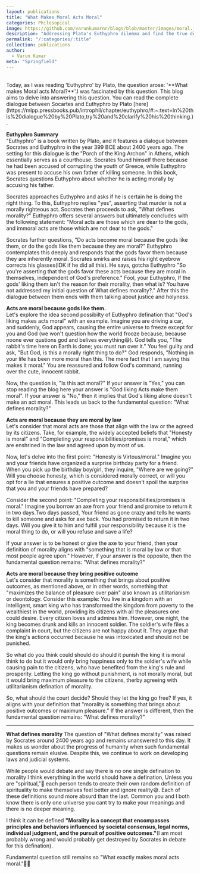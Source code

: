 ```yaml
---
layout: publications
title: "What Makes Moral Acts Moral"
categories: Philosopical
image: https://github.com/varunkumarnr/blogs/blob/master/images/moral.jpg?raw=true
description: "Addressing Plato's Euthyphro dilemma and find the true defination of morality."
permalink: "/:categories/:title"
collection: publications
author:
  - Varun Kumar
meta: "Springfield"
---
```


<br>
Today, as I was reading 'Euthyphro' by Plato, the question arose:  '**What makes Moral acts Moral?**'.I was fascinated by this question. This blog aims to delve into answering this question. You can read the complete dialogue between Socartes and  Euthyphro by Plato [here](https://mlpp.pressbooks.pub/introphil/chapter/euthyphro/#:~:text=In%20this%20dialogue%20by%20Plato,try%20and%20clarify%20his%20thinking.).

**Euthyphro Summary**<br>
"Euthyphro" is a book written by Plato, and it features a dialogue between Socrates and Euthyphro in the year 399 BCE about 2400 years ago. The setting for this dialogue is the "Porch of the King Archon" in Athens, which essentially serves as a courthouse. Socrates found himself there because he had been accused of corrupting the youth of Greece, while Euthyphro was present to accuse his own father of killing someone. In this book, Socrates questions Euthyphro about whether he is acting morally by accusing his father.

Socrates approaches Euthyphro and asks if he is certain he is doing the right thing. To this, Euthyphro replies "yes", asserting that murder is not a morally righteous act. Socrates then proceeds to ask, "What defines morality?" Euthyphro offers several answers but ultimately concludes with the following statement: "Moral acts are those which are dear to the gods, and immoral acts are those which are not dear to the gods."

Socrates further questions, "Do acts become moral because the gods like them, or do the gods like them because they are moral?" Euthyphro contemplates this deeply and responds that the gods favor them because they are inherently moral. Socrates smirks and raises his right eyebrow corrects his glasses(IDK if he did all this). He says, gotcha Euthyphro "So you're asserting that the gods favor these acts because they are moral in themselves, independent of God's preference." Fool, your Euthyphro, If the gods' liking them isn't the reason for their morality, then what is? You have not addressed my initial question of What defines morality?." After this the dialogue between them ends with them talking about justice and holyness.

**Acts are moral because gods like them.**<br>
Let's explore the idea second possibilty of Euthyphro defination that "God's liking makes acts moral" with an example. Imagine you are driving a car, and suddenly, God appears, causing the entire universe to freeze except for you and God (we won't question how the world frooze because, because noone ever qustions god and belives everything😄). God tells you, "The rabbit's time here on Earth is done; you must run over it." You feel guilty and ask, "But God, is this a morally right thing to do?" God responds, "Nothing in your life has been more moral than this. The mere fact that I am saying this makes it moral." You are reassured and follow God's command, running over the cute, innocent rabbit.

Now, the question is, "Is this act moral?" If your answer is "Yes," you can stop reading the blog here your answer is "God liking Acts make them moral". If your answer is "No," then it implies that God's liking alone doesn't make an act moral. This leads us back to the fundamental question: "What defines morality?"

**Acts are moral because they are moral by law**<br>
Let's consider that moral acts are those that align with the law or the agreed by its citizens. Take, for example, the widely accepted beliefs that "Honesty is moral" and "Completing your responsibilities/promises is moral," which are enshrined in the law and agreed upon by most of us.

Now, let's delve into the first point: "Honesty is Virtous/moral." Imagine you and your friends have organized a surprise birthday party for a friend. When you pick up the birthday boy/girl, they inquire, "Where are we going?" Will you choose honesty, which is considered morally correct, or will you opt for a lie that ensures a positive outcome and doesn't spoil the surprise that you and your friends have prepared?

Consider the second point: "Completing your responsibilities/promises is moral." Imagine you borrow an axe from your friend and promise to return it in two days.Two days passed, Your friend as gone crazy and tells he wants to kill someone and asks for axe back. You had promised to return it in two days. Will you give it to him and fulfill your responsibility because it is the moral thing to do, or will you refuse and save a life?

If your answer is to be honest or give the axe to your friend, then your definition of morality aligns with "something that is moral by law or that most people agree upon." However, if your answer is the opposite, then the fundamental question remains: "What defines morality?"

**Acts are moral because they bring positive outcome** <br>
Let's consider that morality is something that brings about positive outcomes, as mentioned above, or in other words, something that "maximizes the balance of pleasure over pain" also known as utilitarianism or deontology. Consider this example: You live in a kingdom with an intelligent, smart king who has transformed the kingdom from poverty to the wealthiest in the world, providing its citizens with all the pleasures one could desire. Every citizen loves and admires him. However, one night, the king becomes drunk and kills an innocent soldier. The soldier's wife files a complaint in court, but the citizens are not happy about it. They argue that the king's actions occurred because he was intoxicated and should not be punished.

So what do you think could should do should it punish the king it is moral think to do but it would only bring happiness only to the soldier's wife while causing pain to the citizens, who have benefited from the king's rule and prosperity. Letting the king go without punishment, is not morally moral, but it would bring maximum pleasure to the citizens, therby agreeing with utilitarianism defination of morality.

So, what should the court decide? Should they let the king go free? If yes, it aligns with your definition that "morality is something that brings about positive outcomes or maximum pleasure." If the answer is different, then the fundamental question remains: "What defines morality?"

---

**What defines morality** The question of "What defines morality" was raised by Socrates around 2400 years ago and remains unanswered to this day. It makes us wonder about the progress of humanity when such fundamental questions remain elusive. Despite this, we continue to work on developing laws and judicial systems.

While people would debate and say there is no one single defination to morality I think everything in the world should have a defination, Unless you are "spiritual,"🧐 each person tends to create their own random definition of spirituality to make themselves feel better and ignore reality😅. Each of these definitions sound more absurd than the last. Common you and I both know there is only one universe you cant try to make your meanings and there is no deeper meaning.

I think it can be defined **"Morality is a concept that encompasses principles and behaviors influenced by societal consensus, legal norms, individual judgment, and the pursuit of positive outcomes."**(I am most probably wrong and would probably get destroyed by Socrates in debate for this defination).

Fundamental question still remains so "What exactly makes moral acts moral."🤔💭
